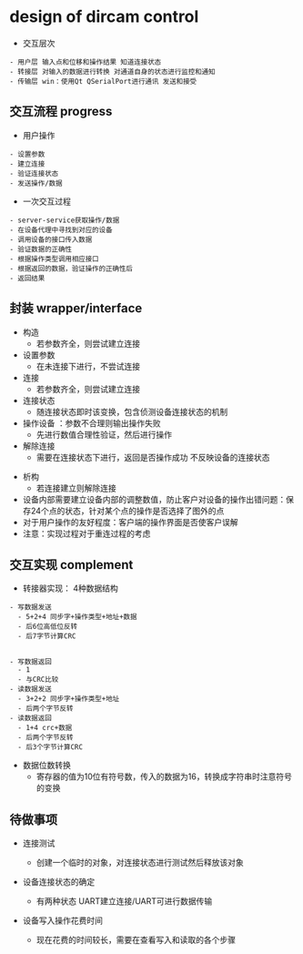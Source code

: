 # design of dircam control


- 交互层次
```
- 用户层 输入点和位移和操作结果 知道连接状态
- 转接层 对输入的数据进行转换 对通道自身的状态进行监控和通知
- 传输层 win：使用Qt QSerialPort进行通讯 发送和接受
```

## 交互流程 progress

- 用户操作

```
- 设置参数
- 建立连接
- 验证连接状态
- 发送操作/数据
```

- 一次交互过程

```
- server-service获取操作/数据
- 在设备代理中寻找到对应的设备
- 调用设备的接口传入数据
- 验证数据的正确性
- 根据操作类型调用相应接口
- 根据返回的数据，验证操作的正确性后
- 返回结果  
```


## 封装  wrapper/interface

- 构造
  - 若参数齐全，则尝试建立连接
- 设置参数
  - 在未连接下进行，不尝试连接
- 连接
  - 若参数齐全，则尝试建立连接
- 连接状态
  - 随连接状态即时该变换，包含侦测设备连接状态的机制
- 操作设备  ：参数不合理则输出操作失败
  - 先进行数值合理性验证，然后进行操作
- 解除连接
  - 需要在连接状态下进行，返回是否操作成功 不反映设备的连接状态
<!-- - 测试连接 -->

- 析构
  - 若连接建立则解除连接
- 设备内部需要建立设备内部的调整数值，防止客户对设备的操作出错问题：保存24个点的状态，针对某个点的操作是否选择了图外的点
- 对于用户操作的友好程度：客户端的操作界面是否使客户误解
- 注意：实现过程对于重连过程的考虑





## 交互实现 complement
- 转接器实现： 4种数据结构
```
- 写数据发送
  - 5+2+4 同步字+操作类型+地址+数据
  - 后6位高低位反转
  - 后7字节计算CRC


- 写数据返回
  - 1
  - 与CRC比较
- 读数据发送
  - 3+2+2 同步字+操作类型+地址
  - 后两个字节反转
- 读数据返回
  - 1+4 crc+数据
  - 后两个字节反转
  - 后3个字节计算CRC
```

- 数据位数转换
  - 寄存器的值为10位有符号数，传入的数据为16，转换成字符串时注意符号的变换


## 待做事项
- 连接测试
  - 创建一个临时的对象，对连接状态进行测试然后释放该对象
- 设备连接状态的确定
  - 有两种状态 UART建立连接/UART可进行数据传输

- 设备写入操作花费时间
  - 现在花费的时间较长，需要在查看写入和读取的各个步骤
